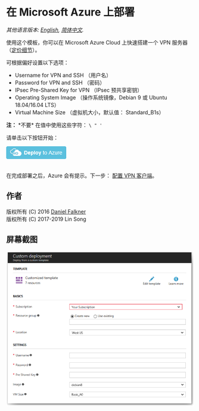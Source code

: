 # 在 Microsoft Azure 上部署

*其他语言版本: [English](README.md), [简体中文](README-zh.md).*

使用这个模板，你可以在 Microsoft Azure Cloud 上快速搭建一个 VPN 服务器 （<a href="https://azure.microsoft.com/zh-cn/pricing/details/virtual-machines/" target="_blank">定价细节</a>）。

可根据偏好设置以下选项：

 - Username for VPN and SSH （用户名）
 - Password for VPN and SSH （密码）
 - IPsec Pre-Shared Key for VPN （IPsec 预共享密钥）
 - Operating System Image （操作系统镜像，Debian 9 或 Ubuntu 18.04/16.04 LTS）
 - Virtual Machine Size （虚拟机大小，默认值： Standard_B1s）

**注：** \*不要\* 在值中使用这些字符： `\ " '`

请单击以下按钮开始：

<a href="https://portal.azure.com/#create/Microsoft.Template/uri/https%3A%2F%2Fraw.githubusercontent.com%2Fhwdsl2%2Fsetup-ipsec-vpn%2Fmaster%2Fazure%2Fazuredeploy.json" target="_blank">
    <img src="../docs/images/azure-deploy-button.png" alt="Deploy to Azure" />
</a><br><br>

在完成部署之后，Azure 会有提示。下一步： [配置 VPN 客户端](../docs/clients-zh.md)。

## 作者

版权所有 (C) 2016 [Daniel Falkner](https://github.com/derdanu)   
版权所有 (C) 2017-2019 Lin Song

## 屏幕截图

![Azure Custom Deployment](custom_deployment_screenshot.png)
